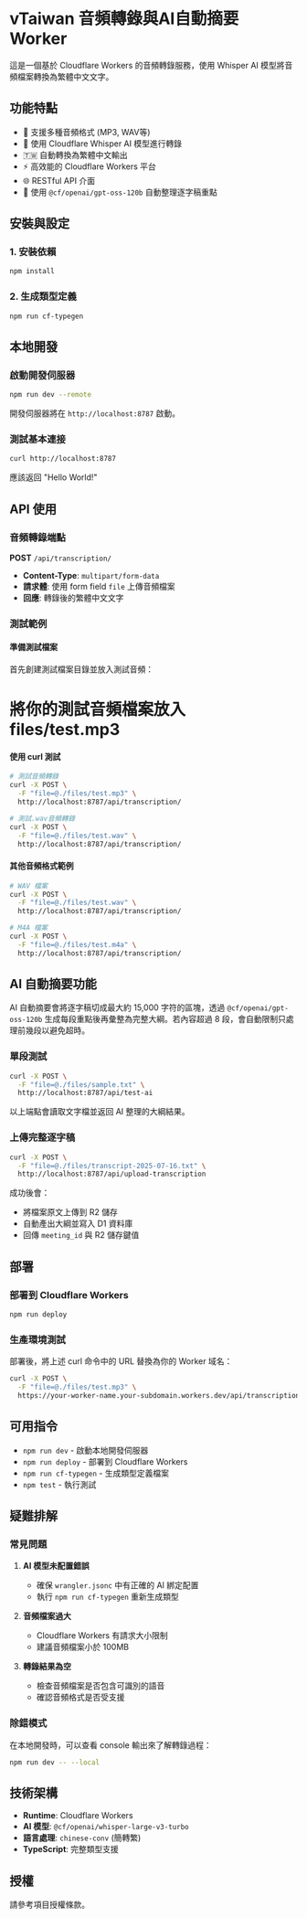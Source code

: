 # vTaiwan 音頻轉錄與AI自動摘要 Worker

這是一個基於 Cloudflare Workers 的音頻轉錄服務，使用 Whisper AI 模型將音頻檔案轉換為繁體中文文字。

## 功能特點

- 🎵 支援多種音頻格式 (MP3, WAV等)
- 🤖 使用 Cloudflare Whisper AI 模型進行轉錄
- 🇹🇼 自動轉換為繁體中文輸出
- ⚡ 高效能的 Cloudflare Workers 平台
- 🌐 RESTful API 介面
- 🧠 使用 `@cf/openai/gpt-oss-120b` 自動整理逐字稿重點

## 安裝與設定

### 1. 安裝依賴

```bash
npm install
```

### 2. 生成類型定義

```bash
npm run cf-typegen
```

## 本地開發

### 啟動開發伺服器

```bash
npm run dev --remote
```

開發伺服器將在 `http://localhost:8787` 啟動。

### 測試基本連接

```bash
curl http://localhost:8787
```

應該返回 "Hello World!"

## API 使用

### 音頻轉錄端點

**POST** `/api/transcription/`

- **Content-Type**: `multipart/form-data`
- **請求體**: 使用 form field `file` 上傳音頻檔案
- **回應**: 轉錄後的繁體中文文字

### 測試範例

#### 準備測試檔案

首先創建測試檔案目錄並放入測試音頻：

# 將你的測試音頻檔案放入 files/test.mp3


#### 使用 curl 測試

```bash
# 測試音頻轉錄
curl -X POST \
  -F "file=@./files/test.mp3" \
  http://localhost:8787/api/transcription/
```


```bash
# 測試.wav音頻轉錄
curl -X POST \
  -F "file=@./files/test.wav" \
  http://localhost:8787/api/transcription/
```

#### 其他音頻格式範例

```bash
# WAV 檔案
curl -X POST \
  -F "file=@./files/test.wav" \
  http://localhost:8787/api/transcription/

# M4A 檔案
curl -X POST \
  -F "file=@./files/test.m4a" \
  http://localhost:8787/api/transcription/
```

## AI 自動摘要功能

AI 自動摘要會將逐字稿切成最大約 15,000 字符的區塊，透過 `@cf/openai/gpt-oss-120b` 生成每段重點後再彙整為完整大綱。若內容超過 8 段，會自動限制只處理前幾段以避免超時。

### 單段測試

```bash
curl -X POST \
  -F "file=@./files/sample.txt" \
  http://localhost:8787/api/test-ai
```

以上端點會讀取文字檔並返回 AI 整理的大綱結果。

### 上傳完整逐字稿

```bash
curl -X POST \
  -F "file=@./files/transcript-2025-07-16.txt" \
  http://localhost:8787/api/upload-transcription
```

成功後會：
- 將檔案原文上傳到 R2 儲存
- 自動產出大綱並寫入 D1 資料庫
- 回傳 `meeting_id` 與 R2 儲存鍵值

## 部署

### 部署到 Cloudflare Workers

```bash
npm run deploy
```

### 生產環境測試

部署後，將上述 curl 命令中的 URL 替換為你的 Worker 域名：

```bash
curl -X POST \
  -F "file=@./files/test.mp3" \
  https://your-worker-name.your-subdomain.workers.dev/api/transcription/
```

## 可用指令

- `npm run dev` - 啟動本地開發伺服器
- `npm run deploy` - 部署到 Cloudflare Workers
- `npm run cf-typegen` - 生成類型定義檔案
- `npm test` - 執行測試

## 疑難排解

### 常見問題

1. **AI 模型未配置錯誤**
   - 確保 `wrangler.jsonc` 中有正確的 AI 綁定配置
   - 執行 `npm run cf-typegen` 重新生成類型

2. **音頻檔案過大**
   - Cloudflare Workers 有請求大小限制
   - 建議音頻檔案小於 100MB

3. **轉錄結果為空**
   - 檢查音頻檔案是否包含可識別的語音
   - 確認音頻格式是否受支援

### 除錯模式

在本地開發時，可以查看 console 輸出來了解轉錄過程：

```bash
npm run dev -- --local
```

## 技術架構

- **Runtime**: Cloudflare Workers
- **AI 模型**: `@cf/openai/whisper-large-v3-turbo`
- **語言處理**: `chinese-conv` (簡轉繁)
- **TypeScript**: 完整類型支援

## 授權

請參考項目授權條款。
